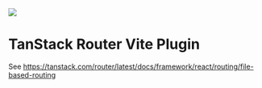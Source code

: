 <img src="https://static.scarf.sh/a.png?x-pxid=d988eb79-b0fc-4a2b-8514-6a1ab932d188" />

# TanStack Router Vite Plugin

See https://tanstack.com/router/latest/docs/framework/react/routing/file-based-routing
